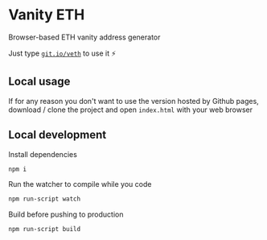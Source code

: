 # Vanity ETH

Browser-based ETH vanity address generator

Just type [`git.io/veth`](https://git.io/veth) to use it ⚡️

## Local usage

If for any reason you don't want to use the version hosted by Github pages, download / clone the project and open `index.html` with your web browser

## Local development

Install dependencies

```sh
npm i
```

Run the watcher to compile while you code

```sh
npm run-script watch
```

Build before pushing to production

```sh
npm run-script build
```
